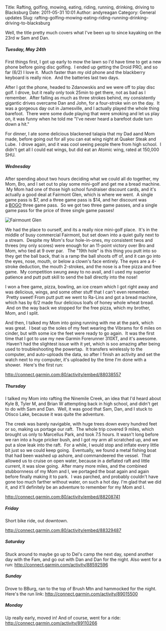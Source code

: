 Title: Rafting, golfing, mowing, eating, riding, running, drinking, driving to Blacksburg
Date: 2011-05-31 10:01
Author: andyreagan
Category: General updates
Slug: rafting-golfing-mowing-eating-riding-running-drinking-driving-to-blacksburg

Well, the title pretty much covers what I've been up to since kayaking
on the 23rd w Sam and Dan.

##### Tuesday, May 24th

First things first, I got up early to mow the lawn so I'd have time to
get a new phone before going disc golfing.  I ended up getting the Droid
PRO, and so far (6/2) I love it.  Much faster than my old phone and the
blackberry keyboard is really nice.  And the batteries last two days.

After I got the phone, headed to Zdanowskis and we were off to play disc
golf. I drove, but it really only took 25min to get there, not as bad as
I remember.  After falling as much as three strokes behind, my
consistently gigantic drives overcame Dan and John, for a four-stroke
win on the day.  It was a gorgeous day out in Jamesville, and I actually
played the whole thing barefoot.  There were some dude playing that were
smoking and let us play on, it was funny when he told me "I've never
heard a barefoot dude turn down a hit."

For dinner, I ate some delicious blackened talapia that my Dad aand Mom
made, before going out for all you can eat wing night at Quaker Steak
and Lube.  I drove again, and it was cool seeing people there from high
school.  I didn't get all I could eat wings, but did eat an Atomic wing,
rated at 150,000 SHU.

##### Wednesday

After spending about two hours deciding what we could all do together,
my Mom, Bro, and I set out to play some mini-golf and get me a bread
machine.  My Mom had one of those high school fundraiser discount cards,
and it's actually a good deal at Fairmont Glen, which is where we went.
 A single game pass is \$7, and a three game pass is \$14, and her
discount was
a [BOGO](http://en.wikipedia.org/wiki/Buy_one,_get_one_free) three game
pass.  So we got two three game passes, and a single game pass for the
price of three single game passes!

![](http://media.syracuse.com/entertainment/photo/9594022-large.jpg "Fairmount Glen")

We had the place to ourself, and its a really nice mini-golf place.
 It's in the middle of busy commercial Fairmont, but set down into a
quiet gully next to a stream.  Despite my Mom's four hole-in-ones, my
consistent twos and threes (my only scores) were enough for an 11-point
victory over Bro and Mom, who tied at 9 over par.   The "19th hole" is
this thing you putt into so they get the ball back, that is a ramp the
ball shoots off of, and it can go into the eyes, nose, mouth, or below a
clown's face entirely. The eyes are a 4-stroke deduction, the mouth
2-strokes, and the nose is a free pizza and free game.  My competition
swung away to no avail, and I used my superior patience and putt putt
skill to send the ball directly into the nose!

I won a free game, pizza, bowling, an ice cream which I got right away
and was delicious, wings, and some other stuff that I can't even
remember.  Pretty sweet! From putt putt we went to Ra-Lins and got a
bread machine, which has by 6/2 made four delicious loafs of honey whole
wheat bread.  And on the way back we stopped for the free pizza, which
my brother, Mom, and I split.

And then, I talked my Mom into going running with me at the park, which
was great.  I beat up the soles of my feet wearing the Vibrams for 6
miles on cinder, but with some ice the feet were ready to go again.  It
was the first time that I got to use my new Garmin Forerunner 310XT, and
it's awesome.  Haven't had the slightest issue with it yet, which is soo
amazing after being used to troubleshooting the powertap.  It transfers
wirelessly to the computer, and auto-uploads the data, so after I finish
an activity and set the watch next to my computer, it's uploaded by the
time I'm done with a shower.  Here's the first run:

<http://connect.garmin.com:80/activity/embed/88038557>

##### Thursday

I talked my Mom into rafting the Ninemile Creek, an idea that I'd heard
about Kyle B, Tyler M, and Brian W attempting back in high school, and
didn't get to do with Sam and Dan.  Well, it was good that Sam, Dan, and
I stuck to Otisco Lake, because it was quite the adventure.

The creek was barely navigable, with huge trees down every hundred feet
or so, making us portage our raft.  The whole trip covered 9 miles,
which brought us only to Marcellus Park, and took 7.5 hours. It wasn't
long before we ran into a huge pricker bush, and I got my arm all
scratched up, and we put a slow leak into the raft.  For a while, I
would stop and inflate every little bit just so we could keep going.
 Eventually, we found a metal fishing boat that had been washed up
ashore, and commandeered the vessel.  That allowed us to cruise on open
water, because in a deflated raft and little current, it was slow going.
 After many more miles, and the combined stubbornness of my Mom and I,
we portaged the boat again and again before finally making it to park.
 I was parched, and probably couldn't have gone too much farther without
water, on such a hot day. I'm glad that we did it, and it'll definitely
be an adventure to remember for my Mom and I.

<http://connect.garmin.com:80/activity/embed/88208741>

##### Friday

Short bike ride, out downtown.

<http://connect.garmin.com:80/activity/embed/88329487>

##### Saturday

Stuck around to maybe go up to Del's camp the next day, spend another
day with the Fam, and go out with Dan and Dan for the night. Also went
for a run: http://connect.garmin.com/activity/88592596

##### Sunday

Drove to BBurg, ran to the top of Brush Mtn and hammocked for the night.
Here's the run link: http://connect.garmin.com/activity/89015500

##### Monday

Up really early, moved in! And of course, went for a ride:
http://connect.garmin.com/activity/89110266
